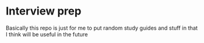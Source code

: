 # Interview prep

Basically this repo is just for me to put random study guides and stuff in that I think will be useful in the future
